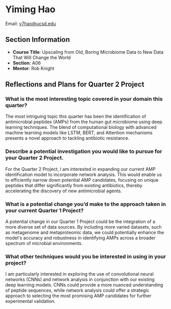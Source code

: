 # Yiming Hao

Email: [y7hao@ucsd.edu](mailto:y7hao@ucsd.edu)

## Section Information

- **Course Title**: Upscaling from Old, Boring Microbiome Data to New Data That Will Change the World
- **Section**: A06
- **Mentor**: Rob Knight

## Reflections and Plans for Quarter 2 Project

### What is the most interesting topic covered in your domain this quarter?
The most intriguing topic this quarter has been the identification of antimicrobial peptides (AMPs) from the human gut microbiome using deep learning techniques. The blend of computational biology with advanced machine learning models like LSTM, BERT, and Attention mechanisms presents a novel approach to tackling antibiotic resistance.

### Describe a potential investigation you would like to pursue for your Quarter 2 Project.
For the Quarter 2 Project, I am interested in expanding our current AMP identification model to incorporate network analysis. This would enable us to efficiently narrow down potential AMP candidates, focusing on unique peptides that differ significantly from existing antibiotics, thereby accelerating the discovery of new antimicrobial agents.

### What is a potential change you’d make to the approach taken in your current Quarter 1 Project?
A potential change in our Quarter 1 Project could be the integration of a more diverse set of data sources. By including more varied datasets, such as metagenome and metaproteomic data, we could potentially enhance the model's accuracy and robustness in identifying AMPs across a broader spectrum of microbial environments.

### What other techniques would you be interested in using in your project?
I am particularly interested in exploring the use of convolutional neural networks (CNNs) and network analysis in conjunction with our existing deep learning models. CNNs could provide a more nuanced understanding of peptide sequences, while network analysis could offer a strategic approach to selecting the most promising AMP candidates for further experimental validation.
